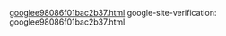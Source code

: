 [googlee98086f01bac2b37.html](https://github.com/user-attachments/files/22666396/googlee98086f01bac2b37.html)
google-site-verification: googlee98086f01bac2b37.html
